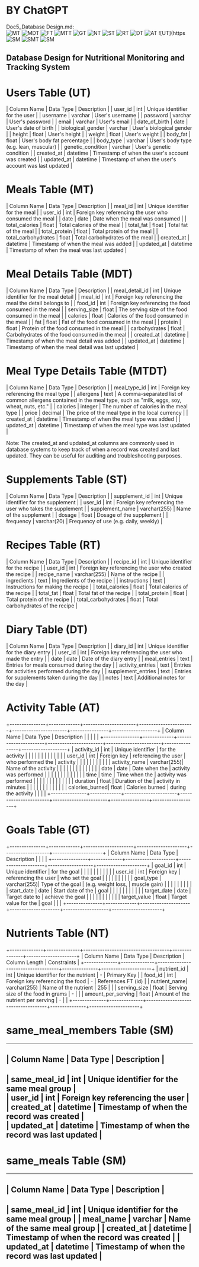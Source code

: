 # BY ChatGPT	
Doc5_Database Design.md:	
![MT](https://user-images.githubusercontent.com/124771643/219880436-4145cfba-3074-49c3-a3f8-8852caf073d4.png)
![MDT](https://user-images.githubusercontent.com/124771643/219880470-13879afd-3d3d-4990-b0e7-b0eba090d73f.png)
![FT](https://user-images.githubusercontent.com/124771643/219880489-77710497-9173-4ece-866f-69e148e701e2.png)
![MTT](https://user-images.githubusercontent.com/124771643/219881024-3c819667-e2a7-49d0-b0d1-c16e452d519e.png)
![GT](https://user-images.githubusercontent.com/124771643/219882396-d0b6420a-9fe4-4272-83cc-0b99832020b3.png)
![NT](https://user-images.githubusercontent.com/124771643/219882402-f038ad96-7e4f-472c-a36f-81f03ad7aab4.png)
![ST](https://user-images.githubusercontent.com/124771643/219882404-543cca6e-08c5-4b1b-a7a7-f550d42f4406.png)
![RT](https://user-images.githubusercontent.com/124771643/219882405-c45d9e04-e118-417d-8fc3-7e411e345898.png)
![DT](https://user-images.githubusercontent.com/124771643/219882406-998d5417-5bbd-4aa0-82d0-998d6ea4c239.png)
![AT](https://user-images.githubusercontent.com/124771643/219882408-b7cc8baa-e5c2-41eb-bcb3-6f6c3383ca93.png)
![UT](https![SM](https://user-images.githubusercontent.com/124771643/219881435-d4c910b5-9756-4aab-abbf-2813acf1eb3f.png)
![SMT](https://user-images.githubusercontent.com/124771643/219881436-c69516e4-9caa-46b3-9ae8-373ffe77e6d0.png)
![SM](https://user-images.githubusercontent.com/124771643/219881450-417cf39d-b524-48b0-8521-2f5d15376c95.png)


## Database Design for Nutritional Monitoring and Tracking System	
# Users Table (UT)
| Column Name | Data Type | Description |
| user_id | int | Unique identifier for the user |
| username | varchar | User's username |
| password | varchar | User's password |
| email | varchar | User's email |
| date_of_birth | date | User's date of birth |
| biological_gender | varchar | User's biological gender |
| height | float | User's height |
| weight | float | User's weight |
| body_fat | float | User's body fat percentage |
| body_type | varchar | User's body type (e.g. lean, muscular) |
| genetic_condition | varchar | User's genetic condition |
| created_at | datetime | Timestamp of when the user's account was created |
| updated_at | datetime | Timestamp of when the user's account was last updated |

# Meals Table (MT)
| Column Name | Data Type | Description |
| meal_id | int | Unique identifier for the meal |
| user_id | int | Foreign key referencing the user who consumed the meal |
| date | date | Date when the meal was consumed |
| total_calories | float | Total calories of the meal |
| total_fat | float | Total fat of the meal |
| total_protein | float | Total protein of the meal |
| total_carbohydrates | float | Total carbohydrates of the meal |
| created_at | datetime | Timestamp of when the meal was added |
| updated_at | datetime | Timestamp of when the meal was last updated |

# Meal Details Table (MDT)
| Column Name | Data Type | Description |
| meal_detail_id | int | Unique identifier for the meal detail |
| meal_id | int | Foreign key referencing the meal the detail belongs to |
| food_id | int | Foreign key referencing the food consumed in the meal |
| serving_size | float | The serving size of the food consumed in the meal |
| calories | float | Calories of the food consumed in the meal |
| fat | float | Fat of the food consumed in the meal |
| protein | float | Protein of the food consumed in the meal |
| carbohydrates | float | Carbohydrates of the food consumed in the meal |
| created_at | datetime | Timestamp of when the meal detail was added |
| updated_at | datetime | Timestamp of when the meal detail was last updated |	

# Meal Type Details Table (MTDT)
| Column Name | Data Type | Description |
| meal_type_id | int | Foreign key referencing the meal type |
| allergens | text | A comma-separated list of common allergens contained in the meal type, such as "milk, eggs, soy, wheat, nuts, etc." |
| calories | integer | The number of calories in the meal type |
| price | decimal | The price of the meal type in the local currency |
| created_at | datetime | Timestamp of when the meal type was added |
| updated_at | datetime | Timestamp of when the meal type was last updated |	

         
Note: The created_at and updated_at columns are commonly used in database systems to keep track of when a record was created and last updated. They can be useful for auditing and troubleshooting purposes.         

# Supplements Table (ST)
| Column Name | Data Type | Description |
| supplement_id | int | Unique identifier for the supplement |
| user_id | int | Foreign key referencing the user who takes the supplement |
| supplement_name | varchar(255) | Name of the supplement |
| dosage | float | Dosage of the supplement |
| frequency | varchar(20) | Frequency of use (e.g. daily, weekly) |

# Recipes Table (RT)
| Column Name | Data Type | Description |
| recipe_id | int | Unique identifier for the recipe |
| user_id | int | Foreign key referencing the user who created the recipe |
| recipe_name | varchar(255) | Name of the recipe |
| ingredients | text | Ingredients of the recipe |
| instructions | text | Instructions for making the recipe |
| total_calories | float | Total calories of the recipe |
| total_fat | float | Total fat of the recipe |
| total_protein | float | Total protein of the recipe |
| total_carbohydrates | float | Total carbohydrates of the recipe |

# Diary Table (DT)
| Column Name | Data Type | Description |
| diary_id | int | Unique identifier for the diary entry |
| user_id | int | Foreign key referencing the user who made the entry |
| date | date | Date of the diary entry |
| meal_entries | text | Entries for meals consumed during the day |
| activity_entries | text | Entries for activities performed during the day |
| supplement_entries | text | Entries for supplements taken during the day |
| notes | text | Additional notes for the day |

# Activity Table (AT)
+---------------+-------------+----------------------+-----------------------+-----------------------+----------------+-------------------+
| Column Name   | Data Type   | Description          |                      |                       |                |                   |
+---------------+-------------+----------------------+-----------------------+-----------------------+----------------+-------------------+
| activity_id   | int         | Unique identifier    | for the activity      |                       |                |                   |
|               |             |                      |                       |                       |                |                   |
| user_id       | int         | Foreign key          | referencing the user   | who performed the      | activity       |                   |
|               |             |                      |                       |                       |                |                   |
| activity_name | varchar(255)| Name of the activity |                       |                       |                |                   |
|               |             |                      |                       |                       |                |                   |
| date          | date        | Date when the        | activity was performed |                       |                |                   |
|               |             |                      |                       |                       |                |                   |
| time          | time        | Time when the        | activity was performed |                       |                |                   |
|               |             |                      |                       |                       |                |                   |
| duration      | float       | Duration of the      | activity in minutes    |                       |                |                   |
|               |             |                      |                       |                       |                |                   |
| calories_burned| float      | Calories burned      | during the activity    |                       |                |                   |
+---------------+-------------+----------------------+-----------------------+-----------------------+----------------+-------------------+

# Goals Table (GT)	
+---------------+-------------+---------------------+---------------------+-------------------+---------------------+
| Column Name   | Data Type   | Description         |                     |                   |                     |
+---------------+-------------+---------------------+---------------------+-------------------+---------------------+
| goal_id       | int         | Unique identifier   | for the goal         |                   |                     |
|               |             |                     |                     |                   |                     |
| user_id       | int         | Foreign key         | referencing the user | who set the goal   |                     |
|               |             |                     |                     |                   |                     |
| goal_type     | varchar(255)| Type of the goal     | (e.g. weight loss,   | muscle gain)       |                     |
|               |             |                     |                     |                   |                     |
| start_date    | date        | Start date of the    | goal                |                     |                     |
|               |             |                     |                     |                   |                     |
| target_date   | date        | Target date to       | achieve the goal     |                     |                     |
|               |             |                     |                     |                   |                     |
| target_value  | float       | Target value for the | goal                |                     |                     |
+---------------+-------------+---------------------+---------------------+-------------------+---------------------+

# Nutrients Table (NT)
+--------------+--------------+------------------------------------+---------------+---------------------+
| Column Name  |  Data Type   |            Description             | Column Length |     Constraints     |
+--------------+--------------+------------------------------------+---------------+---------------------+
| nutrient_id  |     int      | Unique identifier for the nutrient |       -       |    Primary Key      |
| food_id      |     int      | Foreign key referencing the food   |       -       |  References FT (id) |
| nutrient_name| varchar(255) | Name of the nutrient               |      255      |                     |
| serving_size |    float     | Serving size of the food in grams  |       -       |                     |
| amount_per_serving | float | Amount of the nutrient per serving |       -       |                     |
+--------------+--------------+------------------------------------+---------------+---------------------+

# same_meal_members Table (SM)                   
-----------------------------------------------------------  
|  Column Name   |  Data Type  |         Description      |  
-----------------------------------------------------------  
|  same_meal_id  |     int     |  Unique identifier for the same meal group  |  
|  user_id       |     int     |  Foreign key referencing the user           |  
|  created_at    |  datetime  |  Timestamp of when the record was created  |  
|  updated_at    |  datetime  |  Timestamp of when the record was last updated  |  
-----------------------------------------------------------  

# same_meals Table (SM) 
-----------------------------------------------------------
|  Column Name   |  Data Type  |         Description      |
-----------------------------------------------------------
|  same_meal_id  |     int     |  Unique identifier for the same meal group  |
|  meal_name     |  varchar   |  Name of the same meal group                 |
|  created_at    |  datetime  |  Timestamp of when the record was created  |
|  updated_at    |  datetime  |  Timestamp of when the record was last updated  |
-----------------------------------------------------------      

